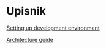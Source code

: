 # Upisnik

[Setting up development environment](setup_dev_environment.md)

[Architecture guide](guide.md)